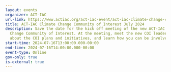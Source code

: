 ```yaml
---
layout: events
organizer: ACT-IAC
url-link: https://www.actiac.org/act-iac-event/act-iac-climate-change-coi-july-2024
title: ACT-IAC Climate Change Community of Interest July 2024
description: Save the date for the kick off meeting of the new ACT-IAC Climate
  Change Community of Interest. At the meeting, meet the new COI leaders, hear
  about the COI plans and initiatives, and learn how you can be involved.
start-time: 2024-07-16T13:00:00.000-00:00
end-time: 2024-07-16T14:00:00.000-00:00
event-type: Online
gov-only: true
is-external: true
---
```

